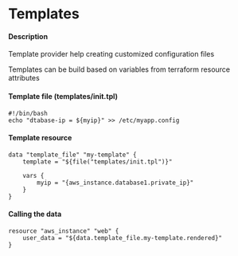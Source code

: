 # Templates
#### Description
Template provider help creating customized configuration files

Templates can be build based on variables from terraform resource attributes

#### Template file (templates/init.tpl)
```
#!/bin/bash
echo "dtabase-ip = ${myip}" >> /etc/myapp.config
```

#### Template resource
```
data "template_file" "my-template" {
    template = "${file("templates/init.tpl")}"

    vars {
        myip = "{aws_instance.database1.private_ip}"
    }
}
```

#### Calling the data
```
resource "aws_instance" "web" {
    user_data = "${data.template_file.my-template.rendered}"
}
```
